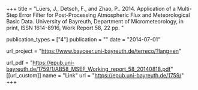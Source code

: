 +++
title = "Lüers, J., Detsch, F., and Zhao, P.. 2014. Application of a Multi-Step Error Filter for Post-Processing Atmospheric Flux and Meteorological Basic Data. University of Bayreuth, Department of Micrometeorology, in print, ISSN 1614-8916, Work Report 58, 22 pp. "

publication_types = ["4"]
publication = ""
date = "2014-07-01"

url_project = "https://www.bayceer.uni-bayreuth.de/terreco/?lang=en"

url_pdf = "https://epub.uni-bayreuth.de/1759/1/AB58_MSEF_Working_report_58_20140818.pdf"
[[url_custom]]
name = "Link"
url = "https://epub.uni-bayreuth.de/1759/"
+++
